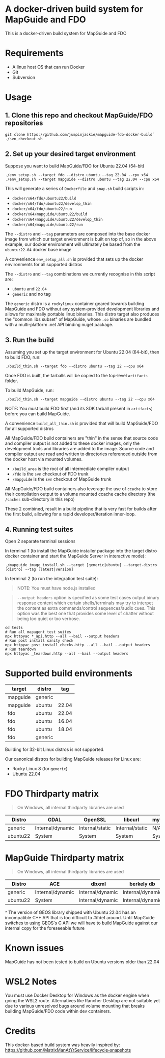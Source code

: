 # A docker-driven build system for MapGuide and FDO

This is a docker-driven build system for MapGuide and FDO

# Requirements

 * A linux host OS that can run Docker
 * Git
 * Subversion

# Usage

## 1. Clone this repo and checkout MapGuide/FDO repositories

```
git clone https://github.com/jumpinjackie/mapguide-fdo-docker-build`
./svn_checkout.sh
```

## 2. Set up your desired target environment

Suppose you want to build MapGuide/FDO for Ubuntu 22.04 (64-bit)

```
./env_setup.sh --target fdo --distro ubuntu --tag 22.04 --cpu x64
./env_setup.sh --target mapguide --distro ubuntu --tag 22.04 --cpu x64
```

This will generate a series of `Dockerfile` and `snap.sh` build scripts in:

 * `docker/x64/fdo/ubuntu22/build`
 * `docker/x64/fdo/ubuntu22/develop_thin`
 * `docker/x64/fdo/ubuntu22/run`
 * `docker/x64/mapguide/ubuntu22/build`
 * `docker/x64/mapguide/ubuntu22/develop_thin`
 * `docker/x64/mapguide/ubuntu22/run`

The `--distro` and `--tag` parameters are composed into the base docker image from which our target environment is built on top of, so in the above example, our docker environment will ultimately be based from the `ubuntu:22.04` docker base image

A convenience `env_setup_all.sh` is provided that sets up the docker environments for all supported distros

The `--distro` and `--tag` combinations we currently recognise in this script are:

 * `ubuntu` and `22.04`
 * `generic` and no tag

The `generic` distro is a `rockylinux` container geared towards building MapGuide and FDO without any system-provided development libraries and allows for maximally portable linux binaries. This distro target also produces the "common libs subset" of MapGuide, whose `.so` binaries are bundled with a multi-platform .net API binding nuget package.

## 3. Run the build

Assuming you set up the target environment for Ubuntu 22.04 (64-bit), then to build FDO, run:

```
./build_thin.sh --target fdo --distro ubuntu --tag 22 --cpu x64
```

Once FDO is built, the tarballs will be copied to the top-level `artifacts` folder.

To build MapGuide, run:

```
./build_thin.sh --target mapguide --distro ubuntu --tag 22 --cpu x64
```

NOTE: You must build FDO first (and its SDK tarball present in `artifacts`) before you can build MapGuide.

A convenience `build_all_thin.sh` is provided that will build MapGuide/FDO for all supported distros

All MapGuide/FDO build containers are "thin" in the sense that source code and compiler output is not added to these docker images, only the development tools and libraries are added to the image. Source code and compiler output are read and written to directories referenced outside from the docker host via mounted volumes.

 * `/build_area` is the root of all intermediate compiler output
 * `/fdo` is the `svn` checkout of FDO trunk
 * `/mapguide` is the `svn` checkout of MapGuide trunk

All MapGuide/FDO build containers also leverage the use of `ccache` to store their compilation output to a volume mounted ccache cache directory (the `/caches` sub-directory in this repo)

These 2 combined, result in a build pipeline that is very fast for builds after the first build, allowing for a rapid developer/iteration inner-loop.

## 4. Running test suites

Open 2 separate terminal sessions

In terminal 1 (to install the MapGuide installer package into the target distro docker container and start the MapGuide Server in interactive mode):

```
./mapguide_image_install.sh --target [generic|ubuntu] --target-distro [distro] --tag [latest|version]
```

In terminal 2 (to run the integration test suite):

> NOTE: You must have node.js installed

> `--output headers` option is specified as some test cases output binary response content which certain shells/terminals may try to interpet the content as extra commands/control sequences/audio cues. This option was the best one that provides some level of chatter without being too quiet or too verbose.

```
cd tests
# Run all mapagent test suites
npx httpyac *_api.http --all --bail --output headers
# Run post install sanity check
npx httpyac post_install_checks.http --all --bail --output headers
# Run teardown
npx httpyac _teardown.http --all --bail --output headers
```

# Supported build environments

|target  |distro|tag  |
|--------|------|-----|
|mapguide|generic|    |
|mapguide|ubuntu|22.04|
|fdo     |ubuntu|22.04|
|fdo     |ubuntu|16.04|
|fdo     |ubuntu|18.04|
|fdo     |generic|    |

Building for 32-bit Linux distros is not supported.

Our canonical distros for building MapGuide releases for Linux are:

 * Rocky Linux 8 (for `generic`)
 * Ubuntu 22.04

# FDO Thirdparty matrix

> On Windows, all internal thirdparty libraries are used

| Distro   | GDAL             | OpenSSL         | libcurl         | mysqlclient | mariadbclient   | libpq           | xalan-c          | xerces-c          |
|----------|------------------|-----------------|-----------------|-------------|-----------------|-----------------|------------------|-------------------|
| generic  | Internal/dynamic | Internal/static | Internal/static | N/A         | Internal/static | Internal/static | Internal/dynamic | Internal/dynamic  |
| ubuntu22 | System           | System          | System          | System      | N/A             | System          | System           | System            |

# MapGuide Thirdparty matrix

> On Windows, all internal thirdparty libraries are used

| Distro   | ACE              | dbxml            | berkely db       | xqilla           | geos            | gd              | libpng          | freetype        | libjpeg         | zlib            | xerces-c         |
|----------|------------------|------------------|------------------|------------------|-----------------|-----------------|-----------------|-----------------|-----------------|-----------------|------------------|
| generic  | Internal/dynamic | Internal/dynamic | Internal/dynamic | Internal/dynamic | Internal/static | Internal/static | Internal/static | Internal/static | Internal/static | Internal/static | Internal/dynamic |
| ubuntu22 | System           | Internal/dynamic | Internal/dynamic | Internal/dynamic | Internal/static^| System          | System          | System          | System          | System          | System           |

^ The version of GEOS library shipped with Ubuntu 22.04 has an incompatible C++ API that is too difficult to #ifdef around. Until MapGuide switches to using GEOS's C API we will have to build MapGuide against our internal copy for the foreseeable future

# Known issues

MapGuide has not been tested to build on Ubuntu versions older than 22.04

# WSL2 Notes

You must use Docker Desktop for Windows as the docker engine when going the WSL2 route. Alternatives like Rancher Desktop are not suitable yet due to various unresolved bugs around volume mounting that breaks building MapGuide/FDO code within dev containers.

# Credits

This docker-based build system was heavily inspired by: https://github.com/MatrixManAtYrService/lifecycle-snapshots
